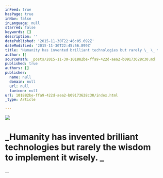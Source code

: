 ```yaml
---
inFeed: true
hasPage: true
inNav: false
inLanguage: null
starred: false
keywords: []
description: ''
datePublished: '2015-11-30T22:46:05.692Z'
dateModified: '2015-11-30T22:45:56.899Z'
title: "Humanity has invented brilliant technologies but rarely \_ \_ the wisdom to\_implement it\_wisely.\_"
author: []
sourcePath: _posts/2015-11-30-101882be-ffa9-422d-aea2-b09173628c30.md
published: true
authors: []
publisher:
  name: null
  domain: null
  url: null
  favicon: null
url: 101882be-ffa9-422d-aea2-b09173628c30/index.html
_type: Article

---
```

![](https://the-grid-user-content.s3-us-west-2.amazonaws.com/9746cdcf-e049-4e5f-bd78-c047cf84b11d.png)

# _Humanity has invented brilliant technologies but rarely     the wisdom to implement it wisely. _

__